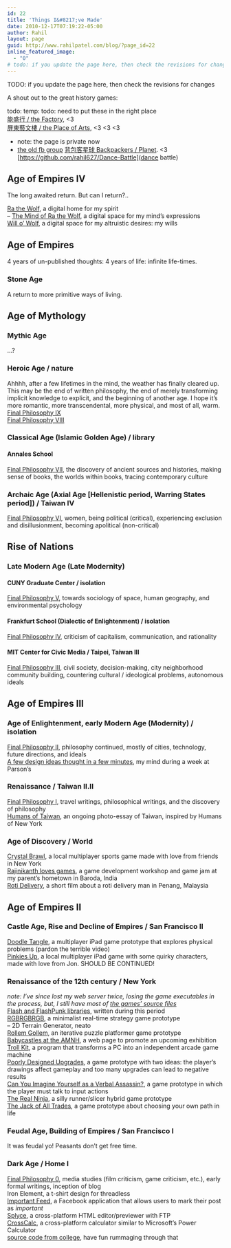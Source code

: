 ```yaml
---
id: 22
title: 'Things I&#8217;ve Made'
date: 2010-12-17T07:19:22-05:00
author: Rahil
layout: page
guid: http://www.rahilpatel.com/blog/?page_id=22
inline_featured_image:
  - "0"
# todo: if you update the page here, then check the revisions for changes
---
```

TODO: if you update the page here, then check the revisions for changes 

A shout out to the great history games:

todo: temp:
todo: need to put these in the right place  
[能盛行 / the Factory](https://www.facebook.com/NSXFactory/), <3   
[屏東藝文樓 / the Place of Arts](https://www.facebook.com/pingtungplaceofthearts), <3 <3 <3  
  - note: the page is private now
  - [the old fb group](https://www.facebook.com/groups/201873603531671/about)
[背包客星球 Backpackers / Planet](https://www.facebook.com/背包客星球-Backpackers-Planet-193307484153566). <3  
[https://github.com/rahil627/Dance-Battle](dance battle)

## <span id="age_of_empires_iv">Age of Empires IV</span>

The long awaited return. But can I return?..

[Ra the Wolf](http://www.rathewolf.com/), a digital home for my spirit  
&#8211; [The Mind of Ra the Wolf](http://www.rathewolf.com/mind), a digital space for my mind’s expressions  
[Will o’ Wolf](http://willowolf.com/), a digital space for my altruistic desires: my wills

## <span id="age_of_empires">Age of Empires</span>

4 years of un-published thoughts: 4 years of life: infinite life-times.

### <span id="stone_age">Stone Age</span>

A return to more primitive ways of living.

## <span id="age_of_mythology">Age of Mythology</span>

### <span id="mythic_age">Mythic Age</span>

&#8230;?

### <span id="heroic_age_nature">Heroic Age / nature</span>

Ahhhh, after a few lifetimes in the mind, the weather has finally cleared up. This may be the end of written philosophy, the end of merely transforming implicit knowledge to explicit, and the beginning of another age. I hope it&#8217;s more romantic, more transcendental, more physical, and most of all, warm.  
[Final Philosophy IX](http://www.rahilpatel.com/blog/valuable-things-ive-written#final_philosophy_vii)  
[Final Philosophy VIII](http://www.rahilpatel.com/blog/valuable-things-ive-written#final_philosophy_vii)

### <span id="classical_age_islamic_golden_age_library">Classical Age (Islamic Golden Age) / library</span>

#### <span id="annales_school">Annales School</span>

[Final Philosophy VII](http://www.rahilpatel.com/blog/valuable-things-ive-written#final_philosophy_vii), the discovery of ancient sources and histories, making sense of books, the worlds within books, tracing contemporary culture

### <span id="archaic_age_axial_age_hellenistic_period_warring_states_period_taiwan_iv">Archaic Age (Axial Age [Hellenistic period, Warring States period]) / Taiwan IV</span>

[Final Philosophy VI](http://www.rahilpatel.com/blog/valuable-things-ive-written#final_philosophy_vi), women, being political (critical), experiencing exclusion and disillusionment, becoming apolitical (non-critical)

## <span id="rise_of_nations">Rise of Nations</span>

### <span id="late_modern_age_late_modernity">Late Modern Age (Late Modernity)</span>

#### <span id="cuny_graduate_center_isolation">CUNY Graduate Center / isolation</span>

[Final Philosophy V](http://www.rahilpatel.com/blog/valuable-things-ive-written#final_philosophy_v), towards sociology of space, human geography, and environmental psychology

#### <span id="frankfurt_school_dialectic_of_enlightenment_isolation">Frankfurt School (Dialectic of Enlightenment) / isolation</span>

[Final Philosophy IV](http://www.rahilpatel.com/blog/valuable-things-ive-written#final_philosophy_iv), criticism of capitalism, communication, and rationality

#### <span id="mit_center_for_civic_media_taipei_taiwan_iii">MIT Center for Civic Media / Taipei, Taiwan III</span>

[Final Philosophy III](http://www.rahilpatel.com/blog/valuable-things-ive-written#final_philosophy_iii), civil society, decision-making, city neighborhood community building, countering cultural / ideological problems, autonomous ideals

## <span id="age_of_empires_iii">Age of Empires III</span>

### <span id="age_of_enlightenment_early_modern_age_modernity_isolation">Age of Enlightenment, early Modern Age (Modernity) / isolation</span>

[Final Philosophy II](http://www.rahilpatel.com/blog/valuable-things-ive-written#final_philosophy_ii), philosophy continued, mostly of cities, technology, future directions, and ideals  
[A few design ideas thought in a few minutes](http://www.rahilpatel.com/blog/category/art-2/new-media), my mind during a week at Parson&#8217;s

### <span id="renaissance_taiwan_iiii">Renaissance / Taiwan II.II</span>

[Final Philosophy I](http://www.rahilpatel.com/blog/valuable-things-ive-written#final_philosophy_i), travel writings, philosophical writings, and the discovery of philosophy  
[Humans of Taiwan](https://www.facebook.com/TaiwanesePeople), an ongoing photo-essay of Taiwan, inspired by Humans of New York

### <span id="age_of_discovery_world">Age of Discovery / World</span>

[Crystal Brawl](https://www.studio-mercato.com/crystal-brawl/), a local multiplayer sports game made with love from friends in New York  
[Rajinikanth loves games](https://jonstoked.com/An-Indian-Game-Jam), a game development workshop and game jam at my parent&#8217;s hometown in Baroda, India  
[Roti Delivery](https://vimeo.com/55547982), a short film about a roti delivery man in Penang, Malaysia

## <span id="age_of_empires_ii">Age of Empires II</span>

### <span id="castle_age_rise_and_decline_of_empires_san_francisco_ii">Castle Age, Rise and Decline of Empires / San Francisco II</span>

[Doodle Tangle](http://www.youtube.com/watch?v=1vE86QNWoFI), a multiplayer iPad game prototype that explores physical problems (pardon the terrible video)  
[Pinkies Up](http://cargocollective.com/jonstoked/pinkies-up), a local multiplayer iPad game with some quirky characters, made with love from Jon. SHOULD BE CONTINUED!

### <span id="renaissance_of_the_12th_century_new_york">Renaissance of the 12th century / New York</span>

*note: I’ve since lost my web server twice, losing the game executables in the process, but, I still have _most_ of [the games’ source files](https://www.dropbox.com/sh/1ofcriobsmklhys/AAC6itHkliI24dcWOlOa5kGpa?dl=0)*  
[Flash and FlashPunk libraries](https://github.com/Rahil627/ActionScript-Library), written during this period  
[RGBRGBRGB](http://rahilpatel.com/blog/rgbrgbrgb), a minimalist real-time strategy game prototype  
&#8211; 2D Terrain Generator, neato  
[Rollem Gollem](http://globalgamejam.org/2012/rollem-golem), an iterative puzzle platformer game prototype  
[Babycastles at the AMNH](http://babycastles.com/index_amnh.html), a web page to promote an upcoming exhibition  
[Troll Kit](https://github.com/Rahil627/Babycastles-Trollkit), a program that transforms a PC into an independent arcade game machine  
[Poorly Designed Upgrades](http://rahilpatel.com/blog/poorly-designed-upgrades), a game prototype with two ideas: the player&#8217;s drawings affect gameplay and too many upgrades can lead to negative results  
[Can You Imagine Yourself as a Verbal Assassin?](http://rahilpatel.com/blog/can-you-imagine-yourself-as-a-verbal-assassin), a game prototype in which the player must talk to input actions  
[The Real Ninja](http://rahilpatel.com/blog/the-real-ninja), a silly runner/slicer hybrid game prototype  
[The Jack of All Trades](http://rahilpatel.com/blog/the-jack-of-all-trades), a game prototype about choosing your own path in life

### <span id="feudal_age_building_of_empires_san_francisco_i">Feudal Age, Building of Empires / San Francisco I</span>

It was feudal yo! Peasants don&#8217;t get free time.

### <span id="dark_age_home_i">Dark Age / Home I</span>

[Final Philosophy 0](http://www.rahilpatel.com/blog/valuable-things-ive-written#final_philosophy_0), media studies (film criticism, game criticism, etc.), early formal writings, inception of blog  
Iron Element, a t-shirt design for threadless  
[Important Feed](http://apps.facebook.com/important_feed/), a Facebook application that allows users to mark their post as _important_  
[Splyce](https://sourceforge.net/projects/splyce/), a cross-platform HTML editor/previewer with FTP  
[CrossCalc](https://sourceforge.net/projects/crosscalc/), a cross-platform calculator similar to Microsoft&#8217;s Power Calculator  
[source code from college](https://www.dropbox.com/sh/vkwek7rtzn6zc2q/AABbduy02teJFqKuxEIP7uHba?dl=0), have fun rummaging through that
